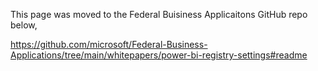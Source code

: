 This page was moved to the Federal Buisiness Applicaitons GitHub repo below,

https://github.com/microsoft/Federal-Business-Applications/tree/main/whitepapers/power-bi-registry-settings#readme
